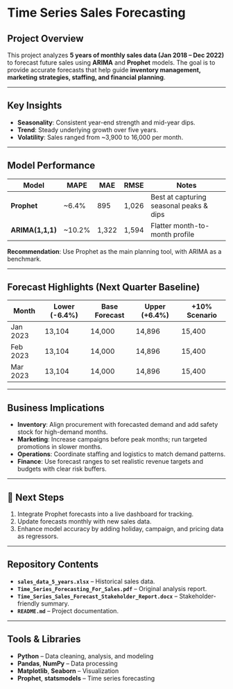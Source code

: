 # Time Series Sales Forecasting

## Project Overview  
This project analyzes **5 years of monthly sales data (Jan 2018 – Dec 2022)** to forecast future sales using **ARIMA** and **Prophet** models. The goal is to provide accurate forecasts that help guide **inventory management, marketing strategies, staffing, and financial planning**.

---

## Key Insights
- **Seasonality**: Consistent year-end strength and mid-year dips.  
- **Trend**: Steady underlying growth over five years.  
- **Volatility**: Sales ranged from ~3,900 to 16,000 per month.

---

## Model Performance
| Model        | MAPE   | MAE   | RMSE   | Notes |
|--------------|--------|-------|--------|-------|
| **Prophet**  | ~6.4%  | 895   | 1,026  | Best at capturing seasonal peaks & dips |
| **ARIMA(1,1,1)** | ~10.2% | 1,322 | 1,594 | Flatter month-to-month profile |

**Recommendation**: Use Prophet as the main planning tool, with ARIMA as a benchmark.

---

## Forecast Highlights (Next Quarter Baseline)
| Month | Lower (-6.4%) | Base Forecast | Upper (+6.4%) | +10% Scenario |
|-------|--------------|--------------|--------------|---------------|
| Jan 2023 | 13,104 | 14,000 | 14,896 | 15,400 |
| Feb 2023 | 13,104 | 14,000 | 14,896 | 15,400 |
| Mar 2023 | 13,104 | 14,000 | 14,896 | 15,400 |

---

## Business Implications
- **Inventory**: Align procurement with forecasted demand and add safety stock for high-demand months.  
- **Marketing**: Increase campaigns before peak months; run targeted promotions in slower months.  
- **Operations**: Coordinate staffing and logistics to match demand patterns.  
- **Finance**: Use forecast ranges to set realistic revenue targets and budgets with clear risk buffers.  

---

## 🚀 Next Steps
1. Integrate Prophet forecasts into a live dashboard for tracking.
2. Update forecasts monthly with new sales data.
3. Enhance model accuracy by adding holiday, campaign, and pricing data as regressors.

---

## Repository Contents
- **`sales_data_5_years.xlsx`** – Historical sales data.  
- **`Time_Series_Forecasting_For_Sales.pdf`** – Original analysis report.  
- **`Time_Series_Sales_Forecast_Stakeholder_Report.docx`** – Stakeholder-friendly summary.  
- **`README.md`** – Project documentation.

---

## Tools & Libraries
- **Python** – Data cleaning, analysis, and modeling  
- **Pandas**, **NumPy** – Data processing  
- **Matplotlib**, **Seaborn** – Visualization  
- **Prophet**, **statsmodels** – Time series forecasting
